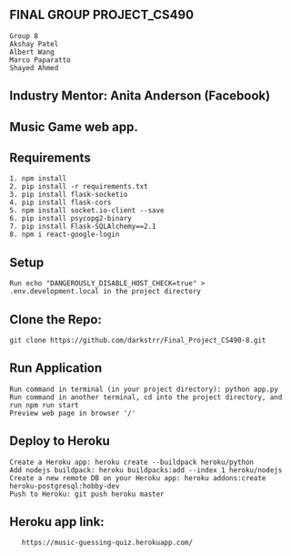 ## FINAL GROUP PROJECT_CS490
    Group 8
    Akshay Patel 
    Albert Wang 
    Marco Paparatto 
    Shayed Ahmed 

## Industry Mentor: Anita Anderson (Facebook)

## Music Game web app.


## Requirements
    1. npm install
    2. pip install -r requirements.txt
    3. pip install flask-socketio
    4. pip install flask-cors
    5. npm install socket.io-client --save
    6. pip install psycopg2-binary
    7. pip install Flask-SQLAlchemy==2.1
    8. npm i react-google-login
## Setup
    Run echo "DANGEROUSLY_DISABLE_HOST_CHECK=true" > .env.development.local in the project directory
## Clone the Repo:
    git clone https://github.com/darkstrr/Final_Project_CS490-8.git


## Run Application
    Run command in terminal (in your project directory): python app.py
    Run command in another terminal, cd into the project directory, and run npm run start
    Preview web page in browser '/'

## Deploy to Heroku
    Create a Heroku app: heroku create --buildpack heroku/python
    Add nodejs buildpack: heroku buildpacks:add --index 1 heroku/nodejs
    Create a new remote DB on your Heroku app: heroku addons:create heroku-postgresql:hobby-dev
    Push to Heroku: git push heroku master
## Heroku app link:
       https://music-guessing-quiz.herokuapp.com/

